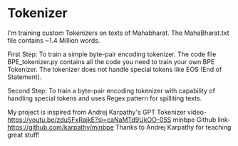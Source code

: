 # Tokenizer

I'm training custom Tokenizers on texts of Mahabharat. The MahaBharat.txt file contains ~1.4 Million words.

First Step: To train a simple byte-pair encoding tokenizer.
The code file BPE_tokenizer.py contains all the code you need to train your own BPE Tokenizer. The tokenizer does not handle special tokens like EOS (End of Statement). 

Second Step: To train a byte-pair encoding tokenizer with capability of handling special tokens and uses Regex pattern for spilliting texts.

My project is inspired from Andrej Karpathy's GPT Tokenizer video- https://youtu.be/zduSFxRajkE?si=caNaMTd9UkOO-05S
minbpe Github link- https://github.com/karpathy/minbpe
Thanks to Andrej Karpathy for teaching great stuff!
